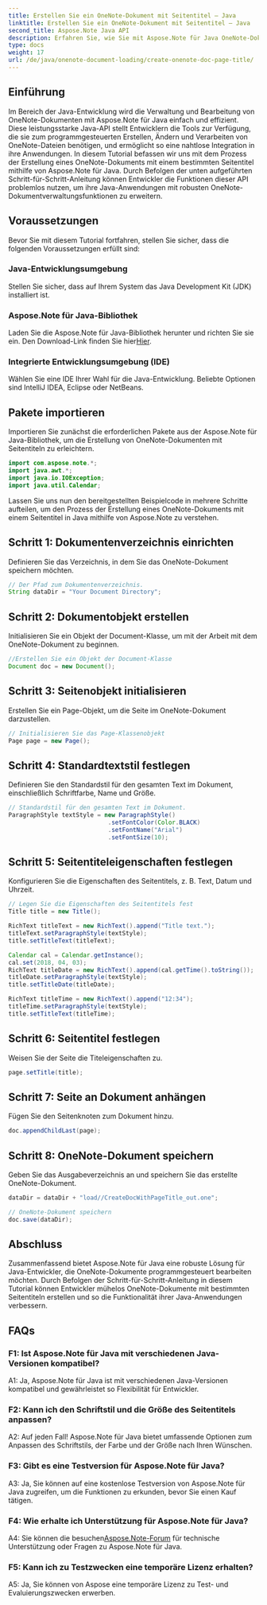 ```yaml
---
title: Erstellen Sie ein OneNote-Dokument mit Seitentitel – Java
linktitle: Erstellen Sie ein OneNote-Dokument mit Seitentitel – Java
second_title: Aspose.Note Java API
description: Erfahren Sie, wie Sie mit Aspose.Note für Java OneNote-Dokumente mit Seitentiteln in Java erstellen. Umfassendes Tutorial mit Codebeispielen.
type: docs
weight: 17
url: /de/java/onenote-document-loading/create-onenote-doc-page-title/
---
```

## Einführung

Im Bereich der Java-Entwicklung wird die Verwaltung und Bearbeitung von OneNote-Dokumenten mit Aspose.Note für Java einfach und effizient. Diese leistungsstarke Java-API stellt Entwicklern die Tools zur Verfügung, die sie zum programmgesteuerten Erstellen, Ändern und Verarbeiten von OneNote-Dateien benötigen, und ermöglicht so eine nahtlose Integration in ihre Anwendungen. In diesem Tutorial befassen wir uns mit dem Prozess der Erstellung eines OneNote-Dokuments mit einem bestimmten Seitentitel mithilfe von Aspose.Note für Java. Durch Befolgen der unten aufgeführten Schritt-für-Schritt-Anleitung können Entwickler die Funktionen dieser API problemlos nutzen, um ihre Java-Anwendungen mit robusten OneNote-Dokumentverwaltungsfunktionen zu erweitern.

## Voraussetzungen

Bevor Sie mit diesem Tutorial fortfahren, stellen Sie sicher, dass die folgenden Voraussetzungen erfüllt sind:

### Java-Entwicklungsumgebung

Stellen Sie sicher, dass auf Ihrem System das Java Development Kit (JDK) installiert ist.

### Aspose.Note für Java-Bibliothek

 Laden Sie die Aspose.Note für Java-Bibliothek herunter und richten Sie sie ein. Den Download-Link finden Sie hier[Hier](https://releases.aspose.com/note/java/).

### Integrierte Entwicklungsumgebung (IDE)

Wählen Sie eine IDE Ihrer Wahl für die Java-Entwicklung. Beliebte Optionen sind IntelliJ IDEA, Eclipse oder NetBeans.

## Pakete importieren

Importieren Sie zunächst die erforderlichen Pakete aus der Aspose.Note für Java-Bibliothek, um die Erstellung von OneNote-Dokumenten mit Seitentiteln zu erleichtern.

```java
import com.aspose.note.*;
import java.awt.*;
import java.io.IOException;
import java.util.Calendar;
```

Lassen Sie uns nun den bereitgestellten Beispielcode in mehrere Schritte aufteilen, um den Prozess der Erstellung eines OneNote-Dokuments mit einem Seitentitel in Java mithilfe von Aspose.Note zu verstehen.

## Schritt 1: Dokumentenverzeichnis einrichten

Definieren Sie das Verzeichnis, in dem Sie das OneNote-Dokument speichern möchten.

```java
// Der Pfad zum Dokumentenverzeichnis.
String dataDir = "Your Document Directory";
```

## Schritt 2: Dokumentobjekt erstellen

Initialisieren Sie ein Objekt der Document-Klasse, um mit der Arbeit mit dem OneNote-Dokument zu beginnen.

```java
//Erstellen Sie ein Objekt der Document-Klasse
Document doc = new Document();
```

## Schritt 3: Seitenobjekt initialisieren

Erstellen Sie ein Page-Objekt, um die Seite im OneNote-Dokument darzustellen.

```java
// Initialisieren Sie das Page-Klassenobjekt
Page page = new Page();
```

## Schritt 4: Standardtextstil festlegen

Definieren Sie den Standardstil für den gesamten Text im Dokument, einschließlich Schriftfarbe, Name und Größe.

```java
// Standardstil für den gesamten Text im Dokument.
ParagraphStyle textStyle = new ParagraphStyle()
                            .setFontColor(Color.BLACK)
                            .setFontName("Arial")
                            .setFontSize(10);
```

## Schritt 5: Seitentiteleigenschaften festlegen

Konfigurieren Sie die Eigenschaften des Seitentitels, z. B. Text, Datum und Uhrzeit.

```java
// Legen Sie die Eigenschaften des Seitentitels fest
Title title = new Title();

RichText titleText = new RichText().append("Title text.");
titleText.setParagraphStyle(textStyle);
title.setTitleText(titleText);

Calendar cal = Calendar.getInstance();
cal.set(2018, 04, 03);
RichText titleDate = new RichText().append(cal.getTime().toString());
titleDate.setParagraphStyle(textStyle);
title.setTitleDate(titleDate);

RichText titleTime = new RichText().append("12:34");
titleTime.setParagraphStyle(textStyle);
title.setTitleText(titleTime);
```

## Schritt 6: Seitentitel festlegen

Weisen Sie der Seite die Titeleigenschaften zu.

```java
page.setTitle(title);
```

## Schritt 7: Seite an Dokument anhängen

Fügen Sie den Seitenknoten zum Dokument hinzu.

```java
doc.appendChildLast(page);
```

## Schritt 8: OneNote-Dokument speichern

Geben Sie das Ausgabeverzeichnis an und speichern Sie das erstellte OneNote-Dokument.

```java
dataDir = dataDir + "load//CreateDocWithPageTitle_out.one";

// OneNote-Dokument speichern
doc.save(dataDir);
```

## Abschluss

Zusammenfassend bietet Aspose.Note für Java eine robuste Lösung für Java-Entwickler, die OneNote-Dokumente programmgesteuert bearbeiten möchten. Durch Befolgen der Schritt-für-Schritt-Anleitung in diesem Tutorial können Entwickler mühelos OneNote-Dokumente mit bestimmten Seitentiteln erstellen und so die Funktionalität ihrer Java-Anwendungen verbessern.

## FAQs

### F1: Ist Aspose.Note für Java mit verschiedenen Java-Versionen kompatibel?

A1: Ja, Aspose.Note für Java ist mit verschiedenen Java-Versionen kompatibel und gewährleistet so Flexibilität für Entwickler.

### F2: Kann ich den Schriftstil und die Größe des Seitentitels anpassen?

A2: Auf jeden Fall! Aspose.Note für Java bietet umfassende Optionen zum Anpassen des Schriftstils, der Farbe und der Größe nach Ihren Wünschen.

### F3: Gibt es eine Testversion für Aspose.Note für Java?

A3: Ja, Sie können auf eine kostenlose Testversion von Aspose.Note für Java zugreifen, um die Funktionen zu erkunden, bevor Sie einen Kauf tätigen.

### F4: Wie erhalte ich Unterstützung für Aspose.Note für Java?

A4: Sie können die besuchen[Aspose.Note-Forum](https://forum.aspose.com/c/note/28) für technische Unterstützung oder Fragen zu Aspose.Note für Java.

### F5: Kann ich zu Testzwecken eine temporäre Lizenz erhalten?

A5: Ja, Sie können von Aspose eine temporäre Lizenz zu Test- und Evaluierungszwecken erwerben.